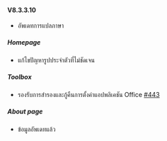 #### V8.3.3.10

- อัพเดทการแปลภาษา

##### Homepage

- แก้ไขปัญหารูปประจำตัวที่ไม่ชัดเจน

##### Toolbox

- รองรับการสำรองและกู้คืนการตั้งค่าแอปพลิเคชัน Office [#443](https://github.com/YerongAI/Office-Tool/issues/443)

##### About page

- ข้อมูลอัพเดทแล้ว
